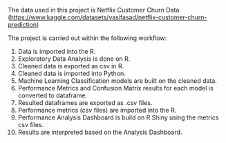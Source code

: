 The data used in this project is Netflix Customer Churn Data (https://www.kaggle.com/datasets/vasifasad/netflix-customer-churn-prediction)

The project is carried out within the following workflow:
1. Data is imported into the R.
2. Exploratory Data Analysis is done on R. 
3. Cleaned data is exported as csv in R.
4. Cleaned data is imported into Python. 
5. Machine Learning Classification models are built on the cleaned data. 
6. Performance Metrics and Confusion Matrix results for each model is converted to dataframe.
7. Resulted dataframes are exported as .csv files.
8. Performance metrics (csv files) are imported into the R. 
9. Performance Analysis Dashboard is build on R Shiny using the metrics csv files.
10. Results are interpreted based on the Analysis Dashboard.
